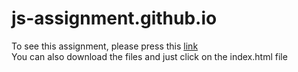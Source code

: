 # js-assignment.github.io

To see this assignment, please press this [link](https://rozekop.github.io/js-assignment.github.io/)  
You can also download the files and just click on the index.html file
